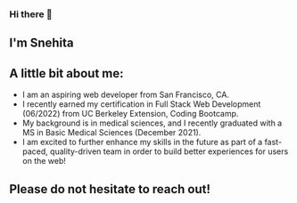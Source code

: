 ### Hi there 👋

<!--
**snehitak20/snehitak20** is a ✨ _special_ ✨ repository because its `README.md` (this file) appears on your GitHub profile.

Here are some ideas to get you started:

- 🔭 I’m currently working on ...
- 🌱 I’m currently learning ...
- 👯 I’m looking to collaborate on ...
- 🤔 I’m looking for help with ...
- 💬 Ask me about ...
- 📫 How to reach me: ...
- 😄 Pronouns: ...
- ⚡ Fun fact: ...
-->

## I'm Snehita

## A little bit about me: 
* I am an aspiring web developer from San Francisco, CA. 
* I recently earned my certification in Full Stack Web Development (06/2022) from UC Berkeley Extension, Coding Bootcamp. 
* My background is in medical sciences, and I recently graduated with a MS in Basic Medical Sciences (December 2021).
* I am excited to further enhance my skills in the future as part of a fast-paced, quality-driven team in order to build better experiences for users on the web!

## Please do not hesitate to reach out! 
